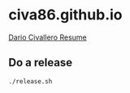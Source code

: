 # civa86.github.io

[Dario Civallero Resume](https://civa86.github.io)

## Do a release

```bash
./release.sh
```
